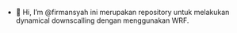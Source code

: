 - 👋 Hi, I’m @firmansyah
ini merupakan repository untuk melakukan dynamical downscalling dengan menggunakan WRF.
<!---
firmanshhh/firmanshhh is a ✨ special ✨ repository because its `README.md` (this file) appears on your GitHub profile.
You can click the Preview link to take a look at your changes.
--->
